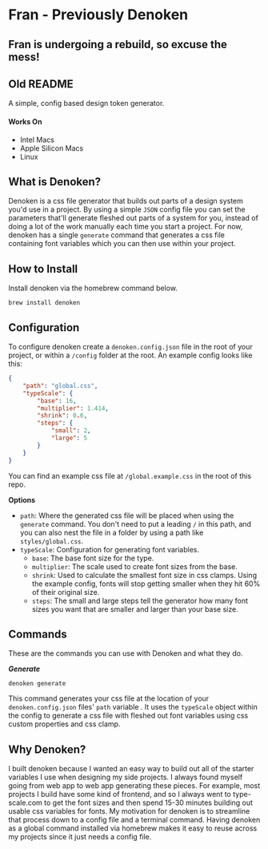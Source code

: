 # Fran - Previously Denoken

## Fran is undergoing a rebuild, so excuse the mess!

## Old README

A simple, config based design token generator.

#### Works On

-   Intel Macs
-   Apple Silicon Macs
-   Linux

## What is Denoken?

Denoken is a css file generator that builds out parts of a design system you'd use in a project. By using a simple `JSON` config file you can set the parameters that'll generate fleshed out parts of a system for you, instead of doing a lot of the work manually each time you start a project. For now, denoken has a single `generate` command that generates a css file containing font variables which you can then use within your project.

## How to Install

Install denoken via the homebrew command below.

```
brew install denoken
```

## Configuration

To configure denoken create a `denoken.config.json` file in the root of your project, or within a `/config` folder at the root. An example config looks like this:

```json
{
    "path": "global.css",
    "typeScale": {
        "base": 16,
        "multiplier": 1.414,
        "shrink": 0.6,
        "steps": {
            "small": 2,
            "large": 5
        }
    }
}
```

You can find an example css file at `/global.example.css` in the root of this repo.

**Options**

-   `path`: Where the generated css file will be placed when using the `generate` command. You don't need to put a leading `/` in this path, and you can also nest the file in a folder by using a path like `styles/global.css`.
-   `typeScale`: Configuration for generating font variables.
    -   `base`: The base font size for the type.
    -   `multiplier`: The scale used to create font sizes from the base.
    -   `shrink`: Used to calculate the smallest font size in css clamps. Using the example config, fonts will stop getting smaller when they hit 60% of their original size.
    -   `steps`: The small and large steps tell the generator how many font sizes you want that are smaller and larger than your base size.

## Commands

These are the commands you can use with Denoken and what they do.

**_Generate_**

```
denoken generate
```

This command generates your css file at the location of your `denoken.config.json` files' `path` variable . It uses the `typeScale` object within the config to generate a css file with fleshed out font variables using css custom properties and css clamp.

## Why Denoken?

I built denoken because I wanted an easy way to build out all of the starter variables I use when designing my side projects. I always found myself going from web app to web app generating these pieces. For example, most projects I build have some kind of frontend, and so I always went to type-scale.com to get the font sizes and then spend 15-30 minutes building out usable css variables for fonts. My motivation for denoken is to streamline that process down to a config file and a terminal command. Having denoken as a global command installed via homebrew makes it easy to reuse across my projects since it just needs a config file.
